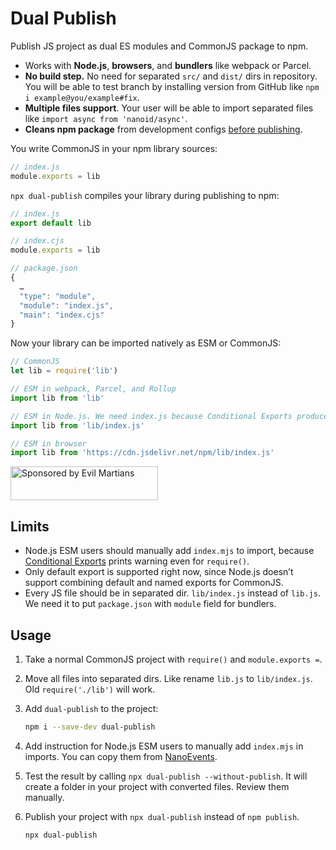 # Dual Publish

Publish JS project as dual ES modules and CommonJS package to npm.

* Works with **Node.js**, **browsers**, and **bundlers** like webpack or Parcel.
* **No build step.** No need for separated `src/` and `dist/` dirs in repository.
  You will be able to test branch by installing version from GitHub like
  `npm i example@you/example#fix`.
* **Multiple files support**. Your user will be able to import separated files
  like `import async from 'nanoid/async'`.
* **Cleans npm package** from development configs [before publishing].

You write CommonJS in your npm library sources:

```js
// index.js
module.exports = lib
```

`npx dual-publish` compiles your library during publishing to npm:

```js
// index.js
export default lib

// index.cjs
module.exports = lib

// package.json
{
  …
  "type": "module",
  "module": "index.js",
  "main": "index.cjs"
}
```

Now your library can be imported natively as ESM or CommonJS:

```js
// CommonJS
let lib = require('lib')

// ESM in webpack, Parcel, and Rollup
import lib from 'lib'

// ESM in Node.js. We need index.js because Conditional Exports produce warning.
import lib from 'lib/index.js'

// ESM in browser
import lib from 'https://cdn.jsdelivr.net/npm/lib/index.js'
```

[before publishing]: https://github.com/shashkovdanil/clean-publish/

<a href="https://evilmartians.com/?utm_source=dual-publish">
  <img src="https://evilmartians.com/badges/sponsored-by-evil-martians.svg"
      alt="Sponsored by Evil Martians" width="236" height="54">
</a>

## Limits

* Node.js ESM users should manually add `index.mjs` to import, because
  [Conditional Exports] prints warning even for `require()`.
* Only default export is supported right now, since Node.js doesn’t support
  combining default and named exports for CommonJS.
* Every JS file should be in separated dir. `lib/index.js` instead of `lib.js`.
  We need it to put `package.json` with `module` field for bundlers.

[Conditional Exports]: https://nodejs.org/api/esm.html#esm_conditional_exports


## Usage

1. Take a normal CommonJS project with `require()` and `module.exports =`.
2. Move all files into separated dirs. Like rename `lib.js` to `lib/index.js`.
   Old `require('./lib')` will work.
3. Add `dual-publish` to the project:

   ```sh
   npm i --save-dev dual-publish
   ```
4. Add instruction for Node.js ESM users to manually add `index.mjs` in imports.
   You can copy them from
   [NanoEvents](https://github.com/ai/nanoevents/#es-modules).
5. Test the result by calling `npx dual-publish --without-publish`.
   It will create a folder in your project with converted files.
   Review them manually.
6. Publish your project with `npx dual-publish` instead of `npm publish`.

   ```sh
   npx dual-publish
   ```
